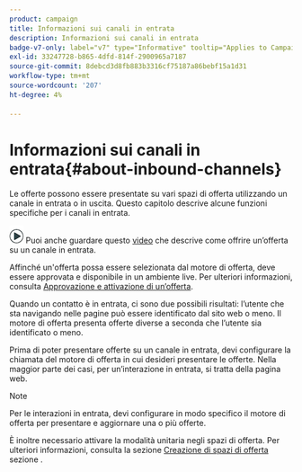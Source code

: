 ```yaml
---
product: campaign
title: Informazioni sui canali in entrata
description: Informazioni sui canali in entrata
badge-v7-only: label="v7" type="Informative" tooltip="Applies to Campaign Classic v7 only"
exl-id: 33247728-b865-4dfd-814f-2900965a7187
source-git-commit: 8debcd3d8fb883b3316cf75187a86bebf15a1d31
workflow-type: tm+mt
source-wordcount: '207'
ht-degree: 4%

---
```


# Informazioni sui canali in entrata{#about-inbound-channels}



Le offerte possono essere presentate su vari spazi di offerta utilizzando un canale in entrata o in uscita. Questo capitolo descrive alcune funzioni specifiche per i canali in entrata.

![](assets/do-not-localize/how-to-video.png) Puoi anche guardare questo [video](https://helpx.adobe.com/campaign/classic/how-to/deliver-an-offer-on-inbound-channel-in-acv6.html) che descrive come offrire un’offerta su un canale in entrata.

Affinché un&#39;offerta possa essere selezionata dal motore di offerta, deve essere approvata e disponibile in un ambiente live. Per ulteriori informazioni, consulta [Approvazione e attivazione di un’offerta](../../interaction/using/approving-and-activating-an-offer.md).

Quando un contatto è in entrata, ci sono due possibili risultati: l’utente che sta navigando nelle pagine può essere identificato dal sito web o meno. Il motore di offerta presenta offerte diverse a seconda che l’utente sia identificato o meno.

Prima di poter presentare offerte su un canale in entrata, devi configurare la chiamata del motore di offerta in cui desideri presentare le offerte. Nella maggior parte dei casi, per un’interazione in entrata, si tratta della pagina web.

>[!NOTE]
>
>Per le interazioni in entrata, devi configurare in modo specifico il motore di offerta per presentare e aggiornare una o più offerte.
>
>È inoltre necessario attivare la modalità unitaria negli spazi di offerta. Per ulteriori informazioni, consulta la sezione [Creazione di spazi di offerta](../../interaction/using/creating-offer-spaces.md) sezione .

